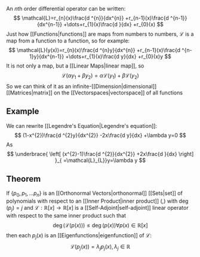 An $n$th order differential operator can be written:
$$
\mathcal{L}=r_{n}(x)\frac{d ^{n}}{dx^{n}} +r_{n-1}(x)\frac{d ^{n-1}}{dx^{n-1}} +\dots+r_{1}(x)\frac{d }{dx} +r_{0}(x)
$$
Just how [[Functions|functions]] are maps from numbers to numbers, $\mathcal{L}$ is a map from a function to a function, so for example:
$$
\mathcal{L}(y(x))=r_{n}(x)\frac{d ^{n}y}{dx^{n}} +r_{n-1}(x)\frac{d ^{n-1}y}{dx^{n-1}} +\dots+r_{1}(x)\frac{d y}{dx} +r_{0}(x)y
$$
It is not only a map, but a [[Linear Maps|linear map]], so
$$
\mathcal{L}(\alpha y_{1}+\beta y_{2})=\alpha \mathcal{L}(y_{1})+\beta \mathcal{L}(y_{2})
$$
So we can think of it as an infinite-[[Dimension|dimensional]] [[Matrices|matrix]] on the [[Vectorspaces|vectorspace]] of all functions
## Example
We can rewrite [[Legendre's Equation|Legendre's equation]]:
$$
(1-x^{2})\frac{d ^{2}y}{dx^{2}} -2x\frac{d y}{dx} +\lambda y=0
$$
As
$$
\underbrace{ \left[ (x^{2}-1)\frac{d ^{2}}{dx^{2}} +2x\frac{d }{dx}  \right] }_{  =\mathcal{L}_{L}}y=\lambda y
$$
## Theorem
If $\left\{ p_{0},p_{1},\dots p_{n} \right\}$ is an [[Orthonormal Vectors|orthonormal]] [[Sets|set]] of polynomials with respect to an [[Inner Product|inner product]] $(,)$ with $\deg(p_{j})=j$ and $\mathcal{L}:\mathbb{R}[x]\to \mathbb{R}[x]$ is a [[Self-Adjoint|self-adjoint]] linear operator with respect to the same inner product such that
$$
\deg(\mathcal{L}(p(x)))\leq \deg(p(x))\forall p(x)\in \mathbb{R}[x]
$$
then each $p_{j}(x)$ is an [[Eigenfunctions|eigenfunction]] of $\mathcal{L}$:
$$
\mathcal{L}(p_{j}(x))=\lambda_{j}p_{j}(x),\lambda_{j}\in \mathbb{R}
$$
